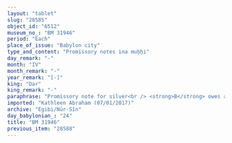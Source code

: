 ```yaml
---
layout: "tablet"
slug: "28585"
object_id: "6512"
museum_no_: "BM 31946"
period: "Each"
place_of_issue: "Babylon city"
type_and_content: "Promissory notes ina muẖẖi"
day_remark: "-"
month: "IV"
month_remark: "-"
year_remark: "[-]"
king: "Dar"
king_remark: "-"
paraphrase: "Promissory note for silver<br /> <strong>B</strong> owes a broken amount shekels of medium quality silver, of which one-eighth is alloy to <strong>A</strong>, to be paid in Abu (V). Witnesses.<br /> <br /> <strong>A</strong> = Itti-Nab&ucirc;-balāṭu/Arad-Bēl; <strong>B</strong> = &Scaron;irku (aka Marduk-nāṣir-apli)/Iddināya//Egibi"
imported: "Kathleen Abraham (07/01/2017)"
archive: "Egibi/Nūr-Sîn"
day_babylonian_: "24"
title: "BM 31946"
previous_item: "28588"
---
```

